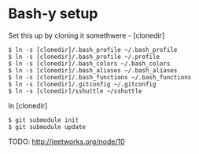 # Bash-y setup

Set this up by cloning it somethwere - [clonedir]

    $ ln -s [clonedir]/.bash_profile ~/.bash_profile
    $ ln -s [clonedir]/.bash_profile ~/.profile
    $ ln -s [clonedir]/.bash_colors ~/.bash_colors
    $ ln -s [clonedir]/.bash_aliases ~/.bash_aliases
    $ ln -s [clonedir]/.bash_functions ~/.bash_functions
    $ ln -s [clonedir]/.gitconfig ~/.gitconfig
    $ ln -s [clonedir]/sshuttle ~/sshuttle

In [clonedir]

    $ git submodule init
    $ git submodule update

TODO: http://jeetworks.org/node/10
